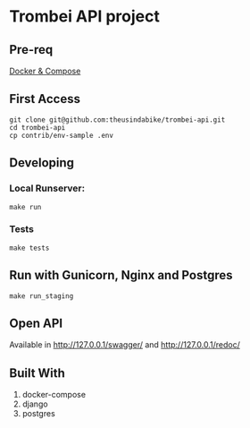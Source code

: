 # Trombei API project



## Pre-req
[Docker & Compose](https://docs.docker.com/compose/install/)

## First Access
```console
git clone git@github.com:theusindabike/trombei-api.git
cd trombei-api
cp contrib/env-sample .env
```

## Developing

### Local Runserver:
```commandline
make run
```
### Tests
```commandline
make tests
```

## Run with Gunicorn, Nginx and Postgres
```commandline
make run_staging
```

## Open API
Available in http://127.0.0.1/swagger/ and http://127.0.0.1/redoc/



## Built With
1. docker-compose
2. django
3. postgres



